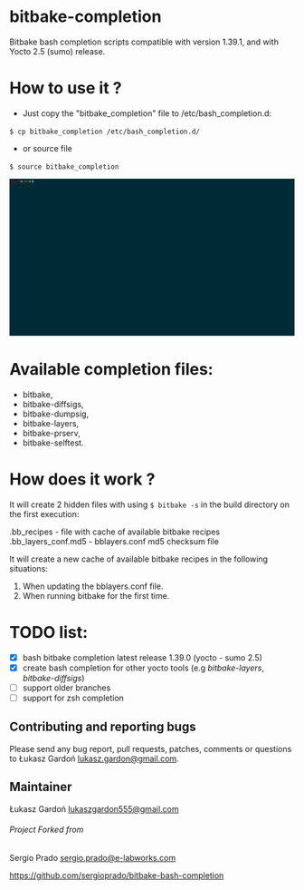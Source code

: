 # bitbake-completion

Bitbake bash completion scripts compatible with version 1.39.1,
and with Yocto 2.5 (sumo) release.

# How to use it ?

- Just copy the "bitbake_completion" file to /etc/bash_completion.d:

`
$ cp bitbake_completion /etc/bash_completion.d/
`

- or source file

`
$ source bitbake_completion
`

![Gif](.bitbake_completion.gif)

# Available completion files:
- bitbake,
- bitbake-diffsigs,
- bitbake-dumpsig,
- bitbake-layers,
- bitbake-prserv,
- bitbake-selftest.

# How does it work ?

It will create 2 hidden files with using `$ bitbake -s` in the build directory
on the first execution:
 
.bb_recipes - file with cache of available bitbake recipes
.bb_layers_conf.md5 - bblayers.conf md5 checksum file

It will create a new cache of available bitbake recipes in the 
following situations:

1. When updating the bblayers.conf file.
2. When running bitbake <TAB> for the first time.

# TODO list:
- [x] bash bitbake completion latest release 1.39.0 (yocto - sumo 2.5)
- [x] create bash completion for other yocto tools (e.g *bitbake-layers*, *bitbake-diffsigs*)
- [ ] support older branches
- [ ] support for zsh completion

## Contributing and reporting bugs

Please send any bug report, pull requests, patches, comments or questions 
to Łukasz Gardoń <lukasz.gardon@gmail.com>.


## Maintainer
Łukasz Gardoń <lukaszgardon555@gmail.com>


###### Project Forked from
Sergio Prado <sergio.prado@e-labworks.com>

https://github.com/sergioprado/bitbake-bash-completion

